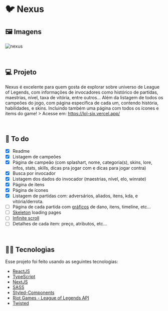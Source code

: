 # 🐦 Nexus

## 🖼 Imagens
![nexus](https://user-images.githubusercontent.com/70612836/125513046-aa00057a-6db4-48cc-9aa6-b8f37190e938.png)


&nbsp;

## 💻 Projeto

Nexus é excelente para quem gosta de explorar sobre universo de League of Legends, com informações de invocadores como histórico de partidas, maestrias, nível, taxa de vitória, entre outros...
Além da listagem de todos os campeões do jogo, com página específica de cada um, contendo história, habilidades, e skins. Incluindo também uma página com todos os ícones e items do game! > Acesse em: https://lol-six.vercel.app/

&nbsp;

## 🧠 To do
- [x] Readme
- [x] Listagem de campeões
- [x] Página de campeão (com splashart, nome, categoria(s), skins, lore, infos, stats, skills, dicas pra jogar com e dicas para jogar contra)
- [x] Busca por invocador
- [x] Listagem dos dados do invocador (maestrias, nível, elo, winrate)
- [x] Página de itens 
- [x] Página de ícones
- [x] Listagem de partidas com: adversários, aliados, itens, kda, e vitória/derrota.
- [ ] Página de cada partida com [gráficos](https://apexcharts.com/docs/react-charts/) de dano, itens, timeline, etc...
- [ ] [Skeleton](https://www.npmjs.com/package/react-loading-skeleton) loading pages 
- [ ] [Infinite scroll](https://www.npmjs.com/package/react-infinite-scroll-component)
- [ ] Detalhes de cada item: preço, atributos, etc...

&nbsp;


## 👩‍💻 Tecnologias

Esse projeto foi feito usando as seguintes tecnologias: 
- [ReactJS](https://reactjs.org)
- [TypeScript](https://www.typescriptlang.org/)
- [NextJS](https://nextjs.org/)
- [SASS](https://sass-lang.com/)
- [Styled-Components](https://styled-components.com/)
- [Riot Games - League of Legends API](https://developer.riotgames.com/docs/lol)
- [Twisted](https://github.com/Sansossio/twisted)
